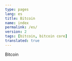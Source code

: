 ```yaml
---
type: pages
lang: es
title: Bitcoin
name: index
permalink: /es/
version: 2
tags: [bitcoin, bitcoin core]
translated: true
---
```


Bitcoin
